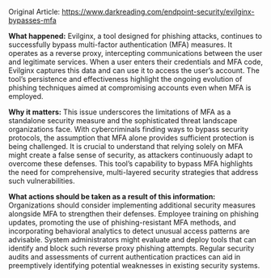 Original Article: https://www.darkreading.com/endpoint-security/evilginx-bypasses-mfa

**What happened:** Evilginx, a tool designed for phishing attacks, continues to successfully bypass multi-factor authentication (MFA) measures. It operates as a reverse proxy, intercepting communications between the user and legitimate services. When a user enters their credentials and MFA code, Evilginx captures this data and can use it to access the user’s account. The tool’s persistence and effectiveness highlight the ongoing evolution of phishing techniques aimed at compromising accounts even when MFA is employed.

**Why it matters:** This issue underscores the limitations of MFA as a standalone security measure and the sophisticated threat landscape organizations face. With cybercriminals finding ways to bypass security protocols, the assumption that MFA alone provides sufficient protection is being challenged. It is crucial to understand that relying solely on MFA might create a false sense of security, as attackers continuously adapt to overcome these defenses. This tool’s capability to bypass MFA highlights the need for comprehensive, multi-layered security strategies that address such vulnerabilities.

**What actions should be taken as a result of this information:** Organizations should consider implementing additional security measures alongside MFA to strengthen their defenses. Employee training on phishing updates, promoting the use of phishing-resistant MFA methods, and incorporating behavioral analytics to detect unusual access patterns are advisable. System administrators might evaluate and deploy tools that can identify and block such reverse proxy phishing attempts. Regular security audits and assessments of current authentication practices can aid in preemptively identifying potential weaknesses in existing security systems.